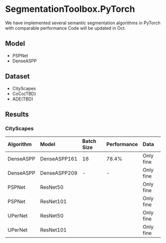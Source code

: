 # SegmentationToolbox.PyTorch
We have implemented several semantic segmentation algorithms in PyTorch with comparable performance
Code will be updated in Oct.
## Model
- PSPNet
- DenseASPP
## Dataset
- CityScapes
- CoCo(TBD)
- ADE(TBD)
## Results

### CityScapes
|Algorithm|Model|Batch Size|Performance|Data|
|:------|:-------|:--------|:-------|:-------|
|DenseASPP|DenseASPP161|16|78.4%|Only fine|
|DenseASPP|DenseASPP209|-|-|Only fine|
|PSPNet|ResNet50|||Only fine|
|PSPNet|ResNet101|||Only fine|
|UPerNet|ResNet50|||Only fine|
|UPerNet|ResNet101|||Only fine|
